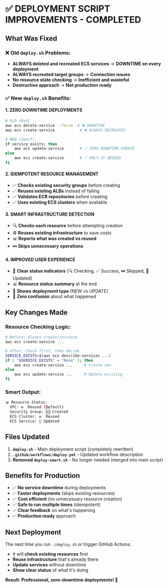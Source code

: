 # ✅ DEPLOYMENT SCRIPT IMPROVEMENTS - COMPLETED

## What Was Fixed

### ❌ **Old `deploy.sh` Problems:**
- **ALWAYS deleted and recreated ECS services** → **DOWNTIME on every deployment**
- **ALWAYS recreated target groups** → **Connection issues**
- **No resource state checking** → **Inefficient and wasteful**
- **Destructive approach** → **Not production ready**

### ✅ **New `deploy.sh` Benefits:**

#### **1. ZERO DOWNTIME DEPLOYMENTS**
```bash
# OLD (Bad)
aws ecs delete-service --force  # ❌ DOWNTIME
aws ecs create-service           # ❌ ALWAYS RECREATES

# NEW (Smart)
if service_exists; then
    aws ecs update-service       # ✅ ZERO DOWNTIME UPDATE
else
    aws ecs create-service       # ✅ ONLY IF NEEDED
fi
```

#### **2. IDEMPOTENT RESOURCE MANAGEMENT**
- ✅ **Checks existing security groups** before creating
- ✅ **Reuses existing ALBs** instead of failing
- ✅ **Validates ECR repositories** before creating
- ✅ **Uses existing ECS clusters** when available

#### **3. SMART INFRASTRUCTURE DETECTION**
- 🔍 **Checks each resource** before attempting creation
- ♻️ **Reuses existing infrastructure** to save costs
- 📊 **Reports what was created vs reused**
- ⏭️ **Skips unnecessary operations**

#### **4. IMPROVED USER EXPERIENCE**
- 🎯 **Clear status indicators** (🔍 Checking, ✅ Success, ⏭️ Skipped, 🔄 Updated)
- 📊 **Resource status summary** at the end
- 💚 **Shows deployment type** (NEW vs UPDATE)
- 🚀 **Zero confusion** about what happened

## Key Changes Made

### **Resource Checking Logic:**
```bash
# Before: Always create/recreate
aws ecs create-service ...

# After: Check first, then decide
SERVICE_EXISTS=$(aws ecs describe-services ...)
if [ "$SERVICE_EXISTS" = "None" ]; then
    aws ecs create-service ...     # Create new
else
    aws ecs update-service ...     # Update existing
fi
```

### **Smart Output:**
```bash
📊 Resource Status:
  VPC: ♻️  Reused (Default)
  Security Group: 🆕 Created
  ECS Cluster: ♻️  Reused  
  ECS Service: 🔄 Updated
```

## Files Updated

1. **`deploy.sh`** - Main deployment script (completely rewritten)
2. **`.github/workflows/deploy.yml`** - Updated workflow description
3. **Removed `deploy-smart.sh`** - No longer needed (merged into main script)

## Benefits for Production

- ✅ **No service downtime** during deployments
- ✅ **Faster deployments** (skips existing resources)
- ✅ **Cost efficient** (no unnecessary resource creation)
- ✅ **Safe to run multiple times** (idempotent)
- ✅ **Clear feedback** on what's happening
- ✅ **Production ready** approach

## Next Deployment

The next time you run `./deploy.sh` or trigger GitHub Actions:
- It will **check existing resources** first
- **Reuse infrastructure** that's already there
- **Update services** without downtime
- **Show clear status** of what it's doing

**Result: Professional, zero-downtime deployments! 🚀**
